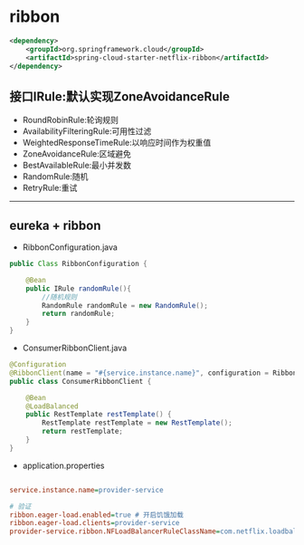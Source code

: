 # ribbon


```xml
<dependency>
    <groupId>org.springframework.cloud</groupId>
    <artifactId>spring-cloud-starter-netflix-ribbon</artifactId>
</dependency>

```
## 接口IRule:默认实现ZoneAvoidanceRule

- RoundRobinRule:轮询规则
- AvailabilityFilteringRule:可用性过滤
- WeightedResponseTimeRule:以响应时间作为权重值
- ZoneAvoidanceRule:区域避免
- BestAvailableRule:最小并发数
- RandomRule:随机
- RetryRule:重试

---

## eureka + ribbon
- RibbonConfiguration.java
```java
public Class RibbonConfiguration {

    @Bean
    public IRule randomRule(){
        //随机规则
        RandomRule randomRule = new RandomRule();
        return randomRule;
    }
}
```
- ConsumerRibbonClient.java
```java
@Configuration
@RibbonClient(name = "#{service.instance.name}", configuration = RibbonConfiguration.class)
public class ConsumerRibbonClient {

    @Bean
    @LoadBalanced
    public RestTemplate restTemplate() {
        RestTemplate restTemplate = new RestTemplate();
        return restTemplate;
    }
}

```



- application.properties
```ini

service.instance.name=provider-service

# 验证
ribbon.eager-load.enabled=true # 开启饥饿加载
ribbon.eager-load.clients=provider-service
provider-service.ribbon.NFLoadBalancerRuleClassName=com.netflix.loadbalancer.RandomRule

```